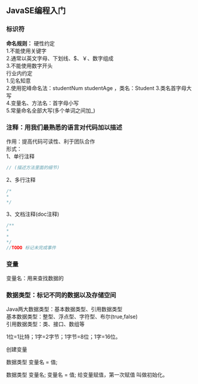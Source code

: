 ## JavaSE编程入门

### 标识符
**命名规则：**
硬性约定  
1.不能使用关键字  
2.通常以英文字母、下划线、$、￥、数字组成  
3.不能使用数字开头  
行业内约定  
1.见名知意  
2.使用驼峰命名法：studentNum studentAge ，类名：Student
3.类名首字母大写  
4.变量名、方法名：首字母小写  
5.常量命名全部大写(多个单词之间加_)

### 注释：用我们最熟悉的语言对代码加以描述

作用：提高代码可读性、利于团队合作  
形式：  
1、单行注释  
```java
// (描述方法里面的细节)  
```
2、多行注释  
```java
/*  
*  
*/
```  
3、文档注释(doc注释)  
```java
/**  
*  
*  
*/ 
//TODO 标记未完成事件
``` 

### 变量
变量名：用来查找数据的


### 数据类型：标记不同的数据以及存储空间

Java两大数据类型：基本数据类型、引用数据类型  
基本数据类型：整型、浮点型、字符型、布尔(true,false)  
引用数据类型：类、接口、数组等  

1位=1比特；1字=2字节；1字节=8位；1字=16位。

创建变量

数据类型 变量名 = 值;

数据类型 变量名;
变量名  = 值;
给变量赋值，第一次赋值 叫做初始化。